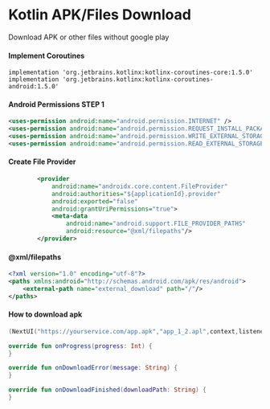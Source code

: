 # Kotlin APK/Files Download
Download APK or other files without google play

#### Implement Coroutines
```
implementation 'org.jetbrains.kotlinx:kotlinx-coroutines-core:1.5.0'
implementation 'org.jetbrains.kotlinx:kotlinx-coroutines-android:1.5.0'
```

#### Android Permissions STEP 1
```xml
<uses-permission android:name="android.permission.INTERNET" />
<uses-permission android:name="android.permission.REQUEST_INSTALL_PACKAGES" />
<uses-permission android:name="android.permission.WRITE_EXTERNAL_STORAGE" />
<uses-permission android:name="android.permission.READ_EXTERNAL_STORAGE" />
```

#### Create File Provider
```xml
        <provider
            android:name="androidx.core.content.FileProvider"
            android:authorities="${applicationId}.provider"
            android:exported="false"
            android:grantUriPermissions="true">
            <meta-data
                android:name="android.support.FILE_PROVIDER_PATHS"
                android:resource="@xml/filepaths"/>
        </provider>
```
#### @xml/filepaths
```xml 
<?xml version="1.0" encoding="utf-8"?>
<paths xmlns:android="http://schemas.android.com/apk/res/android">
    <external-path name="external_download" path="/"/>
</paths>
```

#### How to download apk
```kotlin
(NextUI("https://yourservice.com/app.apk","app_1_2.apl",context,listener).download())

override fun onProgress(progress: Int) {
}

override fun onDownloadError(message: String) {
}

override fun onDownloadFinished(downloadPath: String) {
}
```
